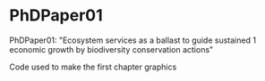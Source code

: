 # PhDPaper01
PhDPaper01: "Ecosystem services as a ballast to guide sustained 1 economic growth by biodiversity conservation actions"

Code used to make the first chapter graphics

